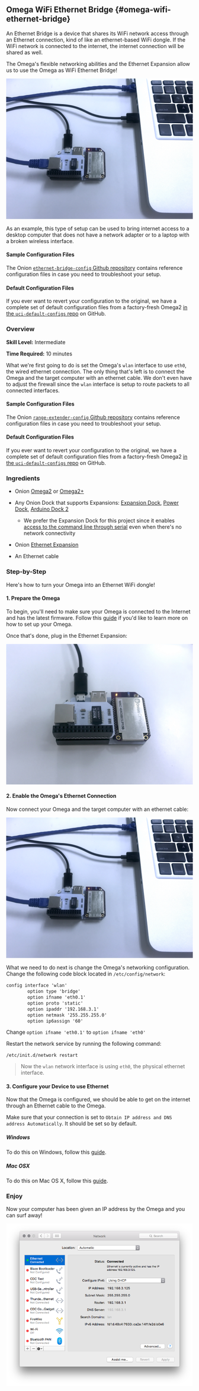 ## Omega WiFi Ethernet Bridge {#omega-wifi-ethernet-bridge}


An Ethernet Bridge is a device that shares its WiFi network access through an Ethernet connection, kind of like an ethernet-based WiFi dongle. If the WiFi network is connected to the internet, the internet connection will be shared as well.

The Omega's flexible networking abilities and the Ethernet Expansion allow us to use the Omega as WiFi Ethernet Bridge!

![bridge in place](./img/wifi-ethernet-bridge-1-connected.jpg)

<!-- // TODO: future: photo: illustration of this setup -->

As an example, this type of setup can be used to bring internet access to a desktop computer that does not have a network adapter or to a laptop with a broken wireless interface.


#### Sample Configuration Files

The Onion [`ethernet-bridge-config` Github repository](https://github.com/OnionIoT/ethernet-bridge-config) contains reference configuration files in case you need to troubleshoot your setup.

#### Default Configuration Files

If you ever want to revert your configuration to the original, we have a complete set of default configuration files from a factory-fresh Omega2 [in the `uci-default-configs` repo](https://github.com/OnionIoT/uci-default-configs) on GitHub.


### Overview

**Skill Level:** Intermediate

**Time Required:** 10 minutes

What we're first going to do is set the Omega's `wlan` interface to use `eth0`, the wired ethernet connection. The only thing that's left is to connect the Omega and the target computer with an ethernet cable. We don't even have to adjust the firewall since the `wlan` interface is setup to route packets to all connected interfaces.

#### Sample Configuration Files

The Onion [`range-extender-config` Github repository](https://github.com/OnionIoT/range-extender-config) contains reference configuration files in case you need to troubleshoot your setup.

#### Default Configuration Files

If you ever want to revert your configuration to the original, we have a complete set of default configuration files from a factory-fresh Omega2 [in the `uci-default-configs` repo](https://github.com/OnionIoT/uci-default-configs) on GitHub.

### Ingredients

* Onion [Omega2](https://onion.io/store/omega2/) or [Omega2+](https://onion.io/store/omega2p/)

* Any Onion Dock that supports Expansions: [Expansion Dock](https://onion.io/store/expansion-dock/), [Power Dock](https://onion.io/store/power-dock/), [Arduino Dock 2](https://onion.io/store/arduino-dock-r2/)
	* We prefer the Expansion Dock for this project since it enables [access to the command line through serial](https://docs.onion.io/omega2-docs/connecting-to-the-omega-terminal.html#connecting-to-the-omega-terminal-serial) even when there's no network connectivity
* Onion [Ethernet Expansion](https://onion.io/store/ethernet-expansion/)
* An Ethernet cable


### Step-by-Step

Here's how to turn your Omega into an Ethernet WiFi dongle!

#### 1. Prepare the Omega

To begin, you'll need to make sure your Omega is connected to the Internet and has the latest firmware. Follow this [guide](#first-time-setup) if you'd like to learn more on how to set up your Omega.

Once that's done, plug in the Ethernet Expansion:

![setup complete](./img/wifi-ethernet-bridge-0-setup.jpg)

#### 2. Enable the Omega's Ethernet Connection

Now connect your Omega and the target computer with an ethernet cable:

![bridge in place](./img/wifi-ethernet-bridge-1-connected.jpg)

What we need to do next is change the Omega's networking configuration. Change the following code block located in `/etc/config/network`:

```
config interface 'wlan'
        option type 'bridge'
        option ifname 'eth0.1'
        option proto 'static'
        option ipaddr '192.168.3.1'
        option netmask '255.255.255.0'
        option ip6assign '60'

```

Change `option ifname 'eth0.1'` to `option ifname 'eth0'`


Restart the network service by running the following command:

```
/etc/init.d/network restart
```

> Now the `wlan` network interface is using `eth0`, the physical ethernet interface.


#### 3. Configure your Device to use Ethernet

Now that the Omega is configured, we should be able to get on the internet through an Ethernet cable to the Omega.

Make sure that your connection is set to `Obtain IP address and DNS address Automatically`. It should be set so by default.


##### Windows
To do this on Windows, follow this [guide](http://www.computerhope.com/issues/ch001048.htm).


##### Mac OSX
To do this on Mac OS X, follow this [guide](https://www.cs.cmu.edu/~help/networking/dhcp_info/dhcp_mac.html).


### Enjoy

Now your computer has been given an IP address by the Omega and you can surf away!

![computer setup](./img/wifi-ethernet-bridge-2-computer-setup.png)
